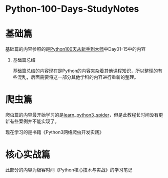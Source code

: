 # Python-100-Days-StudyNotes
# 基础篇

基础篇的内容参照的是[Python100天从新手到大师](https://github.com/jackfrued/Python-100-Days)中Day01-15中的内容

1. 基础篇总结

   基础篇总结的内容现在是Python的内容夹杂着其他课程知识，所以整理的有些混乱，后面需要将这一部分其他学科的内容进行重新的整理。

# 爬虫篇

爬虫篇的内容最开始学习的是[learn_python3_spider](https://github.com/wistbean/learn_python3_spider)，但是此教程长时间没有更新有些案例并不能实现了。

现在学习的是书籍《Python3网络爬虫开发实践》

# 核心实战篇

此部分的内容为极客时间《Python核心技术与实战》的学习笔记

